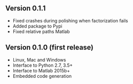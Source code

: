 Version 0.1.1
-------------
* Fixed crashes during polishing when factorization fails
* Added package to Pypi
* Fixed relative paths Matlab



Version 0.1.0 (first release)
-----------------------------
* Linux, Mac and Windows
* Interface to Python 2.7, 3.5+
* Interface to Matlab 2015b+
* Embedded code generation
